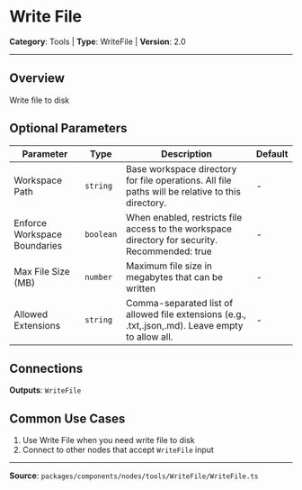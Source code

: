# Write File

**Category**: Tools | **Type**: WriteFile | **Version**: 2.0

---

## Overview

Write file to disk

## Optional Parameters

| Parameter | Type | Description | Default |
|-----------|------|-------------|---------|
| Workspace Path | `string` | Base workspace directory for file operations. All file paths will be relative to this directory. | - |
| Enforce Workspace Boundaries | `boolean` | When enabled, restricts file access to the workspace directory for security. Recommended: true | - |
| Max File Size (MB) | `number` | Maximum file size in megabytes that can be written | - |
| Allowed Extensions | `string` | Comma-separated list of allowed file extensions (e.g., .txt,.json,.md). Leave empty to allow all. | - |

## Connections

**Outputs**: `WriteFile`

## Common Use Cases

1. Use Write File when you need write file to disk
2. Connect to other nodes that accept `WriteFile` input

---

**Source**: `packages/components/nodes/tools/WriteFile/WriteFile.ts`